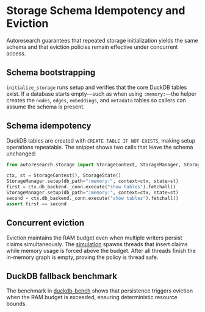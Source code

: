 # Storage Schema Idempotency and Eviction

Autoresearch guarantees that repeated storage initialization yields the same
schema and that eviction policies remain effective under concurrent access.

## Schema bootstrapping

`initialize_storage` runs setup and verifies that the core DuckDB tables
exist. If a database starts empty—such as when using `:memory:`—the helper
creates the `nodes`, `edges`, `embeddings`, and `metadata` tables so callers
can assume the schema is present.

## Schema idempotency

DuckDB tables are created with `CREATE TABLE IF NOT EXISTS`, making setup
operations repeatable. The snippet shows two calls that leave the schema
unchanged:

```python
from autoresearch.storage import StorageContext, StorageManager, StorageState

ctx, st = StorageContext(), StorageState()
StorageManager.setup(db_path=":memory:", context=ctx, state=st)
first = ctx.db_backend._conn.execute("show tables").fetchall()
StorageManager.setup(db_path=":memory:", context=ctx, state=st)
second = ctx.db_backend._conn.execute("show tables").fetchall()
assert first == second
```

## Concurrent eviction

Eviction maintains the RAM budget even when multiple writers persist claims
simultaneously. The [simulation][evict-sim] spawns threads that insert claims
while memory usage is forced above the budget. After all threads finish the
in-memory graph is empty, proving the policy is thread safe.

## DuckDB fallback benchmark

The benchmark in [duckdb-bench] shows that persistence triggers eviction when
 the RAM budget is exceeded, ensuring deterministic resource bounds.

[evict-sim]: ../../tests/integration/test_storage_eviction.py
[duckdb-bench]: ../../tests/integration/test_storage_duckdb_fallback.py
